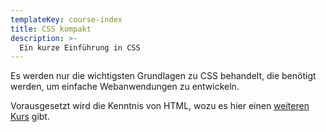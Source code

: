 ```yaml
---
templateKey: course-index
title: CSS kompakt
description: >-
  Ein kurze Einführung in CSS
---
```


Es werden nur die wichtigsten Grundlagen zu CSS behandelt, die benötigt werden,
um einfache Webanwendungen zu entwickeln.

Vorausgesetzt wird die Kenntnis von HTML, wozu es hier einen
[weiteren Kurs](/html-kompakt) gibt.
